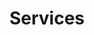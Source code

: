 ---
layout: profiles
permalink: /#services
title: Services
description: 
nav: true
nav_order: 2

profiles:
  # if you want to include more than one profile, just replicate the following block
  # and create one content file for each profile inside _pages/
  - align: right
    image: consulting.jpg
    content: consulting_training.md
    image_circular: false # crops the image to make it circular

  - align: right
    image: engineering.jpg
    content: engineering.md
    image_circular: false # crops the image to make it circular
    more_info: 

  - align: right
    image: industry4.0.jpg
    content: industry4.0.md
    
    image_circular: false # crops the image to make it circular
    more_info: 
---